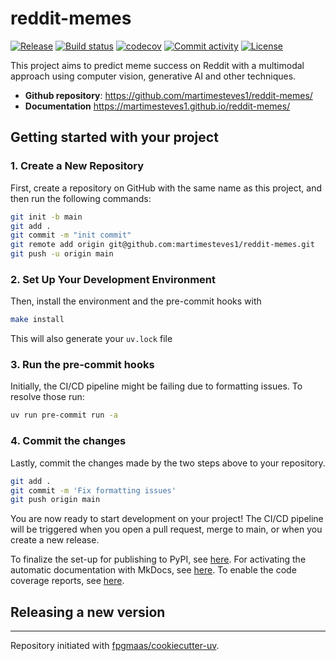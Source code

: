 # reddit-memes

[![Release](https://img.shields.io/github/v/release/martimesteves1/reddit-memes)](https://img.shields.io/github/v/release/martimesteves1/reddit-memes)
[![Build status](https://img.shields.io/github/actions/workflow/status/martimesteves1/reddit-memes/main.yml?branch=main)](https://github.com/martimesteves1/reddit-memes/actions/workflows/main.yml?query=branch%3Amain)
[![codecov](https://codecov.io/gh/martimesteves1/reddit-memes/branch/main/graph/badge.svg)](https://codecov.io/gh/martimesteves1/reddit-memes)
[![Commit activity](https://img.shields.io/github/commit-activity/m/martimesteves1/reddit-memes)](https://img.shields.io/github/commit-activity/m/martimesteves1/reddit-memes)
[![License](https://img.shields.io/github/license/martimesteves1/reddit-memes)](https://img.shields.io/github/license/martimesteves1/reddit-memes)

This project aims to predict meme success on Reddit with a multimodal approach using computer vision, generative AI and other techniques.

- **Github repository**: <https://github.com/martimesteves1/reddit-memes/>
- **Documentation** <https://martimesteves1.github.io/reddit-memes/>

## Getting started with your project

### 1. Create a New Repository

First, create a repository on GitHub with the same name as this project, and then run the following commands:

```bash
git init -b main
git add .
git commit -m "init commit"
git remote add origin git@github.com:martimesteves1/reddit-memes.git
git push -u origin main
```

### 2. Set Up Your Development Environment

Then, install the environment and the pre-commit hooks with

```bash
make install
```

This will also generate your `uv.lock` file

### 3. Run the pre-commit hooks

Initially, the CI/CD pipeline might be failing due to formatting issues. To resolve those run:

```bash
uv run pre-commit run -a
```

### 4. Commit the changes

Lastly, commit the changes made by the two steps above to your repository.

```bash
git add .
git commit -m 'Fix formatting issues'
git push origin main
```

You are now ready to start development on your project!
The CI/CD pipeline will be triggered when you open a pull request, merge to main, or when you create a new release.

To finalize the set-up for publishing to PyPI, see [here](https://fpgmaas.github.io/cookiecutter-uv/features/publishing/#set-up-for-pypi).
For activating the automatic documentation with MkDocs, see [here](https://fpgmaas.github.io/cookiecutter-uv/features/mkdocs/#enabling-the-documentation-on-github).
To enable the code coverage reports, see [here](https://fpgmaas.github.io/cookiecutter-uv/features/codecov/).

## Releasing a new version

---

Repository initiated with [fpgmaas/cookiecutter-uv](https://github.com/fpgmaas/cookiecutter-uv).
